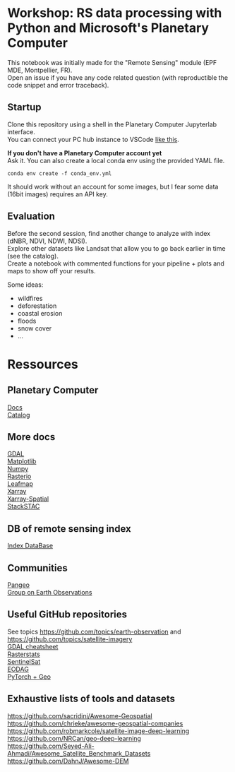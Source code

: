 # Workshop: RS data processing with Python and Microsoft's Planetary Computer
This notebook was initially made for the "Remote Sensing" module (EPF MDE, Montpellier, FR).  
Open an issue if you have any code related question (with reproductible the code snippet and error traceback).

## Startup
Clone this repository using a shell in the Planetary Computer Jupyterlab interface.  
You can connect your PC hub instance to VSCode [like this](https://planetarycomputer.microsoft.com/docs/overview/ui-vscode/).  


**If you don't have a Planetary Computer account yet**  
Ask it. 
You can also create a local conda env using the provided YAML file. 
```
conda env create -f conda_env.yml
```

It should work without an account for some images, but I fear some data (16bit images) requires an API key.  


## Evaluation
Before the second session, find another change to analyze with index (dNBR, NDVI, NDWI, NDSI).  
Explore other datasets like Landsat that allow you to go back earlier in time (see the catalog).  
Create a notebook with commented functions for your pipeline + plots and maps to show off your results.  

Some ideas:
* wildfires
* deforestation
* coastal erosion
* floods
* snow cover
* ...

# Ressources

## Planetary Computer
[Docs](https://planetarycomputer.microsoft.com/docs/overview/about)  
[Catalog](https://planetarycomputer.microsoft.com/catalog)  

## More docs
[GDAL](https://gdal.org/)  
[Matplotlib](https://matplotlib.org/stable)  
[Numpy](https://numpy.org/doc/stable/)  
[Rasterio](https://rasterio.readthedocs.io/)  
[Leafmap](https://leafmap.org/)  
[Xarray](https://docs.xarray.dev/en/stable/)  
[Xarray-Spatial](https://xarray-spatial.org/index.html)  
[StackSTAC](https://stackstac.readthedocs.io/en/latest/)  

## DB of remote sensing index
[Index DataBase](https://www.indexdatabase.de/)  

## Communities
[Pangeo](https://pangeo.io/index.html)  
[Group on Earth Observations](https://www.earthobservations.org/)  

## Useful GitHub repositories
See topics https://github.com/topics/earth-observation and https://github.com/topics/satellite-imagery   
[GDAL cheatsheet](https://github.com/dwtkns/gdal-cheat-sheet)  
[Rasterstats](https://github.com/perrygeo/python-rasterstats)  
[SentinelSat](https://github.com/sentinelsat/sentinelsat)  
[EODAG](https://github.com/CS-SI/eodag)  
[PyTorch + Geo](https://github.com/microsoft/torchgeo)  

## Exhaustive lists of tools and datasets
https://github.com/sacridini/Awesome-Geospatial  
https://github.com/chrieke/awesome-geospatial-companies  
https://github.com/robmarkcole/satellite-image-deep-learning  
https://github.com/NRCan/geo-deep-learning  
https://github.com/Seyed-Ali-Ahmadi/Awesome_Satellite_Benchmark_Datasets  
https://github.com/DahnJ/Awesome-DEM  